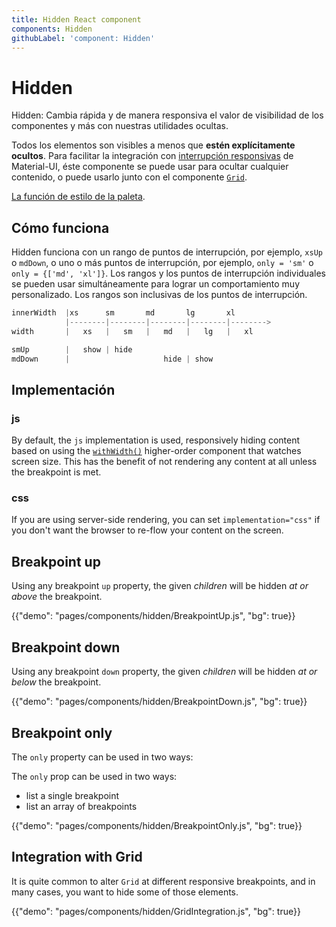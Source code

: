 ```yaml
---
title: Hidden React component
components: Hidden
githubLabel: 'component: Hidden'
---
```


# Hidden

<p class="description">Hidden: Cambia rápida y de manera responsiva el valor de visibilidad de los componentes y más con nuestras utilidades ocultas.</p>

Todos los elementos son visibles a menos que **estén explícitamente ocultos**. Para facilitar la integración con [interrupción responsivas](/customization/breakpoints/) de Material-UI, éste componente se puede usar para ocultar cualquier contenido, o puede usarlo junto con el componente [`Grid`](/components/grid/).

[La función de estilo de la paleta](/system/palette/).

## Cómo funciona

Hidden funciona con un rango de puntos de interrupción, por ejemplo, `xsUp` o `mdDown`, o uno o más puntos de interrupción, por ejemplo, `only = 'sm'` o `only = {['md', 'xl']}`. Los rangos y los puntos de interrupción individuales se pueden usar simultáneamente para lograr un comportamiento muy personalizado. Los rangos son inclusivas de los puntos de interrupción.

```js
innerWidth  |xs      sm       md       lg       xl
            |--------|--------|--------|--------|-------->
width       |   xs   |   sm   |   md   |   lg   |   xl

smUp        |   show | hide
mdDown      |                     hide | show

```

## Implementación

### js

By default, the `js` implementation is used, responsively hiding content based on using the [`withWidth()`](/customization/breakpoints/#withwidth) higher-order component that watches screen size. This has the benefit of not rendering any content at all unless the breakpoint is met.

### css

If you are using server-side rendering, you can set `implementation="css"` if you don't want the browser to re-flow your content on the screen.

## Breakpoint up

Using any breakpoint `up` property, the given *children* will be hidden *at or above* the breakpoint.

{{"demo": "pages/components/hidden/BreakpointUp.js", "bg": true}}

## Breakpoint down

Using any breakpoint `down` property, the given *children* will be hidden *at or below* the breakpoint.

{{"demo": "pages/components/hidden/BreakpointDown.js", "bg": true}}

## Breakpoint only

The `only` property can be used in two ways:

The `only` prop can be used in two ways:

- list a single breakpoint
- list an array of breakpoints

{{"demo": "pages/components/hidden/BreakpointOnly.js", "bg": true}}

## Integration with Grid

It is quite common to alter `Grid` at different responsive breakpoints, and in many cases, you want to hide some of those elements.

{{"demo": "pages/components/hidden/GridIntegration.js", "bg": true}}
